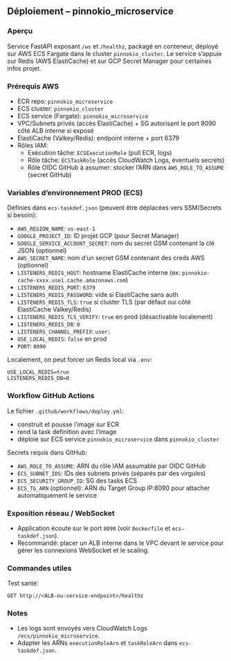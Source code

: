 ## Déploiement – pinnokio_microservice

### Aperçu
Service FastAPI exposant `/ws` et `/healthz`, packagé en conteneur, déployé sur AWS ECS Fargate dans le cluster `pinnokio_cluster`. Le service s’appuie sur Redis (AWS ElastiCache) et sur GCP Secret Manager pour certaines infos projet.

### Prérequis AWS
- ECR repo: `pinnokio_microservice`
- ECS cluster: `pinnokio_cluster`
- ECS service (Fargate): `pinnokio_microservice`
- VPC/Subnets privés (accès ElastiCache) + SG autorisant le port 8090 côté ALB interne si exposé
- ElastiCache (Valkey/Redis): endpoint interne + port 6379
- Rôles IAM:
  - Exécution tâche: `ECSExecutionRole` (pull ECR, logs)
  - Rôle tâche: `ECSTaskRole` (accès CloudWatch Logs, éventuels secrets)
  - Rôle OIDC GitHub à assumer: stocker l’ARN dans `AWS_ROLE_TO_ASSUME` (secret GitHub)

### Variables d’environnement PROD (ECS)
Définies dans `ecs-taskdef.json` (peuvent être déplacées vers SSM/Secrets si besoin):
- `AWS_REGION_NAME`: `us-east-1`
- `GOOGLE_PROJECT_ID`: ID projet GCP (pour Secret Manager)
- `GOOGLE_SERVICE_ACCOUNT_SECRET`: nom du secret GSM contenant la clé JSON (optionnel)
- `AWS_SECRET_NAME`: nom d’un secret GSM contenant des creds AWS (optionnel)
- `LISTENERS_REDIS_HOST`: hostname ElastiCache interne (ex: `pinnokio-cache-xxxx.use1.cache.amazonaws.com`)
- `LISTENERS_REDIS_PORT`: `6379`
- `LISTENERS_REDIS_PASSWORD`: vide si ElastiCache sans auth
- `LISTENERS_REDIS_TLS`: `true` si cluster TLS (par défaut oui côté ElastiCache Valkey/Redis)
- `LISTENERS_REDIS_TLS_VERIFY`: `true` en prod (désactivable localement)
- `LISTENERS_REDIS_DB`: `0`
- `LISTENERS_CHANNEL_PREFIX`: `user:`
- `USE_LOCAL_REDIS`: `false` en prod
- `PORT`: `8090`

Localement, on peut forcer un Redis local via `.env`:
```
USE_LOCAL_REDIS=true
LISTENERS_REDIS_DB=0
```

### Workflow GitHub Actions
Le fichier `.github/workflows/deploy.yml`:
- construit et pousse l’image sur ECR
- rend la task definition avec l’image
- déploie sur ECS service `pinnokio_microservice` dans `pinnokio_cluster`

Secrets requis dans GitHub:
- `AWS_ROLE_TO_ASSUME`: ARN du rôle IAM assumable par OIDC GitHub
- `ECS_SUBNET_IDS`: IDs des subnets privés (séparés par des virgules)
- `ECS_SECURITY_GROUP_ID`: SG des tasks ECS
- `ECS_TG_ARN` (optionnel): ARN du Target Group IP:8090 pour attacher automatiquement le service

### Exposition réseau / WebSocket
- Application écoute sur le port `8090` (voir `Dockerfile` et `ecs-taskdef.json`).
- Recommandé: placer un ALB interne dans le VPC devant le service pour gérer les connexions WebSocket et le scaling.

### Commandes utiles
Test santé:
```
GET http://<ALB-ou-service-endpoint>/healthz
```

### Notes
- Les logs sont envoyés vers CloudWatch Logs `/ecs/pinnokio_microservice`.
- Adapter les ARNs `executionRoleArn` et `taskRoleArn` dans `ecs-taskdef.json`.

